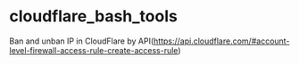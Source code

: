 # cloudflare_bash_tools
Ban and unban IP in CloudFlare by API(https://api.cloudflare.com/#account-level-firewall-access-rule-create-access-rule)
